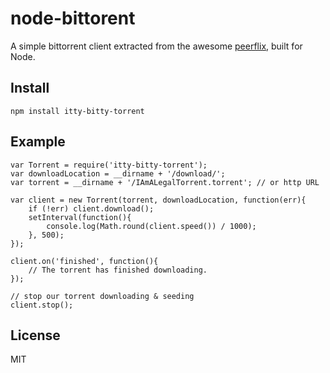 node-bittorent
==============

A simple bittorrent client extracted from the awesome [peerflix](https://github.com/mafintosh/peerflix), built for Node.

## Install

	npm install itty-bitty-torrent

## Example

	var Torrent = require('itty-bitty-torrent');
	var downloadLocation = __dirname + '/download/';
	var torrent = __dirname + '/IAmALegalTorrent.torrent'; // or http URL

	var client = new Torrent(torrent, downloadLocation, function(err){
		if (!err) client.download();
		setInterval(function(){
			console.log(Math.round(client.speed()) / 1000);
		}, 500);
	});

	client.on('finished', function(){
		// The torrent has finished downloading.
	});

	// stop our torrent downloading & seeding
	client.stop();

## License

MIT